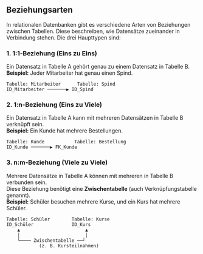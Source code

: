 ## Beziehungsarten

In relationalen Datenbanken gibt es verschiedene Arten von Beziehungen zwischen Tabellen. Diese beschreiben, wie Datensätze zueinander in Verbindung stehen. Die drei Haupttypen sind:

### 1. 1:1-Beziehung (Eins zu Eins)
Ein Datensatz in Tabelle A gehört genau zu einem Datensatz in Tabelle B.  
**Beispiel:** Jeder Mitarbeiter hat genau einen Spind.

```
Tabelle: Mitarbeiter      Tabelle: Spind
ID_Mitarbeiter ───────▶ ID_Spind
```

### 2. 1:n-Beziehung (Eins zu Viele)
Ein Datensatz in Tabelle A kann mit mehreren Datensätzen in Tabelle B verknüpft sein.  
**Beispiel:** Ein Kunde hat mehrere Bestellungen.

```
Tabelle: Kunde           Tabelle: Bestellung
ID_Kunde ───────▶ FK_Kunde
```

### 3. n:m-Beziehung (Viele zu Viele)
Mehrere Datensätze in Tabelle A können mit mehreren in Tabelle B verbunden sein.  
Diese Beziehung benötigt eine **Zwischentabelle** (auch Verknüpfungstabelle genannt).  
**Beispiel:** Schüler besuchen mehrere Kurse, und ein Kurs hat mehrere Schüler.

```
Tabelle: Schüler        Tabelle: Kurse
ID_Schüler              ID_Kurs
    ▲                        ▲
    │                        │
    └──── Zwischentabelle ──┘
            (z. B. Kursteilnahmen)
```
